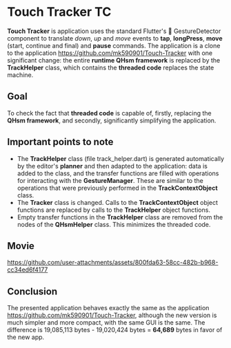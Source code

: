 # Touch Tracker TC

__Touch Tracker__ is application uses the standard Flutter's 🙌 GestureDetector component to translate _down_, _up_ and _move_ events to __tap__, __longPress__, __move__ (start, continue and final) and __pause__ commands. The application is a clone to the application https://github.com/mk590901/Touch-Tracker with one significant change: the entire __runtime QHsm framework__ is replaced by the __TrackHelper__ class, which contains the __threaded code__ replaces the state machine.

## Goal

To check the fact that __threaded code__ is capable of, firstly, replacing the __QHsm framework__, and secondly, significantly simplifying the application.

## Important points to note

* The __TrackHelper__ class (file track_helper.dart) is generated automatically by the editor's __planner__ and then adapted to the application: data is added to the class, and the transfer functions are filled with operations for interacting with the __GestureManager__. These are similar to the operations that were previously performed in the __TrackContextObject__ class.
* The __Tracker__ class is changed. Calls to the __TrackContextObject__ object functions are replaced by calls to the __TrackHelper__ object functions.
* Empty transfer functions in the __TrackHelper__ class are removed from the nodes of the __QHsmHelper__ class. This minimizes the threaded code.

## Movie

https://github.com/user-attachments/assets/800fda63-58cc-482b-b968-cc34ed6f4177

## Conclusion

The presented application behaves exactly the same as the application https://github.com/mk590901/Touch-Tracker, although the new version is much simpler and more compact, with the same GUI is the same. The difference is 19,085,113 bytes - 19,020,424 bytes = __64,689__ bytes in favor of the new app.

